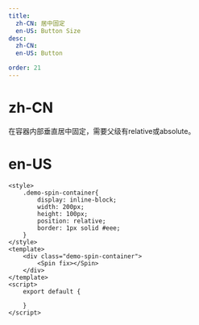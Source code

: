 ```yaml
---
title:
  zh-CN: 居中固定
  en-US: Button Size
desc:
  zh-CN: 
  en-US: Button

order: 21
---
```


# zh-CN
在容器内部垂直居中固定，需要父级有relative或absolute。

# en-US



```vue
<style>
    .demo-spin-container{
    	display: inline-block;
        width: 200px;
        height: 100px;
        position: relative;
        border: 1px solid #eee;
    }
</style>
<template>
    <div class="demo-spin-container">
        <Spin fix></Spin>
    </div>
</template>
<script>
    export default {

    }
</script>

```
